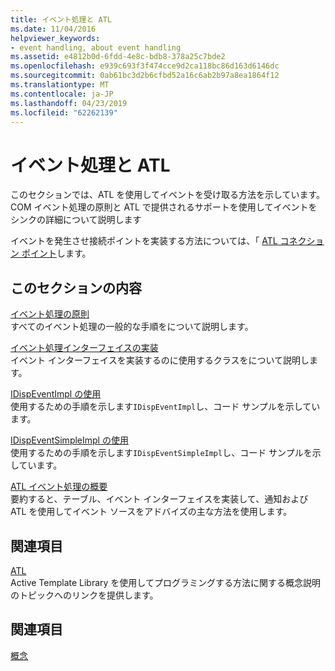 ```yaml
---
title: イベント処理と ATL
ms.date: 11/04/2016
helpviewer_keywords:
- event handling, about event handling
ms.assetid: e4812b0d-6fdd-4e8c-bdb8-378a25c7bde2
ms.openlocfilehash: e939c693f3f474cce9d2ca118bc86d163d6146dc
ms.sourcegitcommit: 0ab61bc3d2b6cfbd52a16c6ab2b97a8ea1864f12
ms.translationtype: MT
ms.contentlocale: ja-JP
ms.lasthandoff: 04/23/2019
ms.locfileid: "62262139"
---
```

# <a name="event-handling-and-atl"></a>イベント処理と ATL

このセクションでは、ATL を使用してイベントを受け取る方法を示しています。 COM イベント処理の原則と ATL で提供されるサポートを使用してイベントをシンクの詳細について説明します

イベントを発生させ接続ポイントを実装する方法については、「 [ATL コネクション ポイント](../atl/atl-connection-points.md)します。

## <a name="in-this-section"></a>このセクションの内容

[イベント処理の原則](../atl/event-handling-principles.md)<br/>
すべてのイベント処理の一般的な手順をについて説明します。

[イベント処理インターフェイスの実装](../atl/implementing-the-event-handling-interface.md)<br/>
イベント インターフェイスを実装するのに使用するクラスをについて説明します。

[IDispEventImpl の使用](../atl/using-idispeventimpl.md)<br/>
使用するための手順を示します`IDispEventImpl`し、コード サンプルを示しています。

[IDispEventSimpleImpl の使用](../atl/using-idispeventsimpleimpl.md)<br/>
使用するための手順を示します`IDispEventSimpleImpl`し、コード サンプルを示しています。

[ATL イベント処理の概要](../atl/atl-event-handling-summary.md)<br/>
要約すると、テーブル、イベント インターフェイスを実装して、通知および ATL を使用してイベント ソースをアドバイズの主な方法を使用します。

## <a name="related-sections"></a>関連項目

[ATL](../atl/active-template-library-atl-concepts.md)<br/>
Active Template Library を使用してプログラミングする方法に関する概念説明のトピックへのリンクを提供します。

## <a name="see-also"></a>関連項目

[概念](../atl/active-template-library-atl-concepts.md)

